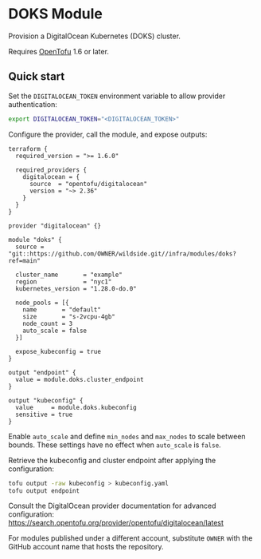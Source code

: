 # DOKS Module

Provision a DigitalOcean Kubernetes (DOKS) cluster.

Requires [OpenTofu](https://opentofu.org/docs/intro/install/) 1.6 or later.

## Quick start

Set the `DIGITALOCEAN_TOKEN` environment variable to allow provider authentication:

```sh
export DIGITALOCEAN_TOKEN="<DIGITALOCEAN_TOKEN>"
```

Configure the provider, call the module, and expose outputs:

```hcl
terraform {
  required_version = ">= 1.6.0"

  required_providers {
    digitalocean = {
      source  = "opentofu/digitalocean"
      version = "~> 2.36"
    }
  }
}

provider "digitalocean" {}

module "doks" {
  source = "git::https://github.com/OWNER/wildside.git//infra/modules/doks?ref=main"

  cluster_name       = "example"
  region             = "nyc1"
  kubernetes_version = "1.28.0-do.0"

  node_pools = [{
    name       = "default"
    size       = "s-2vcpu-4gb"
    node_count = 3
    auto_scale = false
  }]

  expose_kubeconfig = true
}

output "endpoint" {
  value = module.doks.cluster_endpoint
}

output "kubeconfig" {
  value     = module.doks.kubeconfig
  sensitive = true
}
```

Enable `auto_scale` and define `min_nodes` and `max_nodes` to scale between
bounds. These settings have no effect when `auto_scale` is `false`.

Retrieve the kubeconfig and cluster endpoint after applying the configuration:

```sh
tofu output -raw kubeconfig > kubeconfig.yaml
tofu output endpoint
```

Consult the DigitalOcean provider documentation for advanced configuration:
<https://search.opentofu.org/provider/opentofu/digitalocean/latest>

For modules published under a different account, substitute `OWNER`
with the GitHub account name that hosts the repository.
